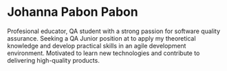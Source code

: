 # Johanna Pabon Pabon 
Profesional educator, QA student with a strong passion for software quality assurance. Seeking a QA Junior position at  to apply my theoretical knowledge and develop practical skills in an agile development environment. Motivated to learn new technologies and contribute to delivering high-quality products.